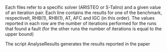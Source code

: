 Each files refer to a specific solver (ARISTEO or S-Taliro) and a given value of an iteration pair.
Each line contains the results for one of the benchmark, respectivelt, RHB(1), RHB(1), AT, AFC and IGC (in this order).
The values reported in each row are the number of iterations performed for the runs that found a fault (for the other runs the number of iterations is equal to the upper bound)


The script AnalyseResults generates the results reported in the paper